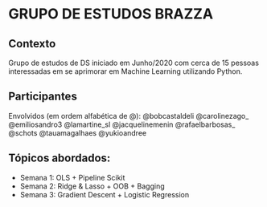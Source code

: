 # GRUPO DE ESTUDOS BRAZZA

## Contexto
Grupo de estudos de DS iniciado em Junho/2020 com cerca de 15 pessoas interessadas em se aprimorar em Machine Learning utilizando Python.

## Participantes
Envolvidos (em ordem alfabética de @): 
@bobcastaldeli 
@carolinezago_
@emiliosandro3
@lamartine_sl
@jacquelinemenin
@rafaelbarbosas_
@schots 
@tauamagalhaes
@yukioandree 

## Tópicos abordados:
- Semana 1: OLS + Pipeline Scikit
- Semana 2: Ridge & Lasso + OOB + Bagging
- Semana 3: Gradient Descent + Logistic Regression

